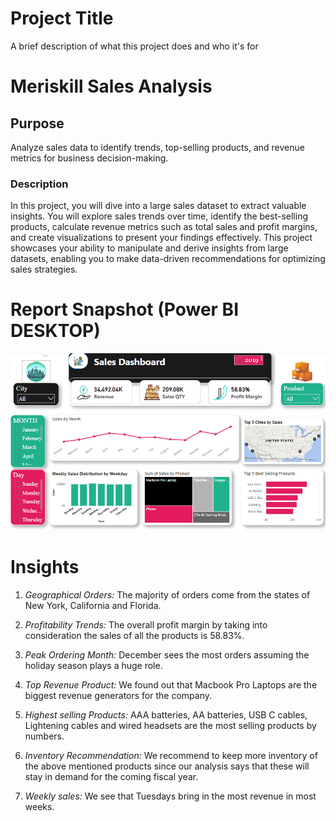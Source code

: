 # Project Title

A brief description of what this project does and who it's for
# Meriskill Sales Analysis


## Purpose

Analyze sales data to identify trends, top-selling products, and revenue metrics for business decision-making.


### Description 

In this project, you will dive into a large sales dataset to extract valuable insights. You will explore sales trends over time, identify the best-selling products, calculate revenue metrics such as total sales and profit margins, and create visualizations to present your findings effectively. This project showcases your ability to manipulate and derive insights from large datasets, enabling you to make data-driven recommendations for optimizing sales strategies.

# Report Snapshot (Power BI DESKTOP)
![Analysis Dashboard](https://github.com/C-Mehra/Sales-Analysis/blob/main/Sales%20Analysis_Meriskill_PR1.png)


# Insights

1. *Geographical Orders:* The majority of orders come from the states of New York, California and Florida.

2. *Profitability Trends:* The overall profit margin by taking into consideration the sales of all the products is 58.83%.

3. *Peak Ordering Month:* December sees the most orders assuming the holiday season plays a huge role.

4. *Top Revenue Product:* We found out that Macbook Pro Laptops are the biggest revenue generators for the company.

5. *Highest selling Products:* AAA batteries, AA batteries, USB C cables, Lightening cables and wired headsets are the most selling products by numbers.

6. *Inventory Recommendation:* We recommend to keep more inventory of the above mentioned products since our analysis says that these will stay in demand for the coming fiscal year.

7. *Weekly sales:* We see that Tuesdays bring in the most revenue in most weeks.
